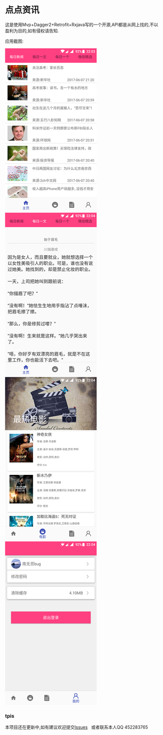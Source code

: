 # 点点资讯


这是使用Mvp+Dagger2+Retrofit+Rxjava写的一个开源,API都是从网上找的,不以盈利为目的,如有侵权请告知.

应用截图:

![image](https://github.com/wuxinlingluan/PointInfos/blob/master/app/src/main/res/pic/3.png) ![image](https://github.com/wuxinlingluan/PointInfos/blob/master/app/src/main/res/pic/4.png) ![image](https://github.com/wuxinlingluan/PointInfos/blob/master/app/src/main/res/pic/5.png) ![image](https://github.com/wuxinlingluan/PointInfos/blob/master/app/src/main/res/pic/6.png)
### tpis
本项目还在更新中,如有建议欢迎提交[Issues](https://github.com/wuxinlingluan/PointInfos/issues)  
或者联系本人QQ 452283765 

